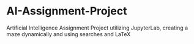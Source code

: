 # AI-Assignment-Project
 Artificial Intelligence Assignment Project utilizing JupyterLab, creating a maze dynamically and using searches and LaTeX
